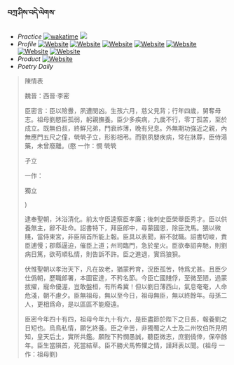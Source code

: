 ### བཀྲ་ཤིས་བདེ་ལེགས་ 
- _Practice_	[![wakatime](https://wakatime.com/badge/user/5043ee4a-e361-4607-9d47-d557f2005d05.svg)](https://wakatime.com/dashboard)	<a href="https://wakatime.com/@5043ee4a-e361-4607-9d47-d557f2005d05"><img src="https://wakatime.com/share/@IvanAXu/06501b1d-f434-4f2a-9524-dc2196223971.png" /></a> 
- _Profile_	[![Website](https://img.shields.io/website?label=&up_color=orange&up_message=Tianchi&url=https%3A%2F%2Fshields.io)](https://tianchi.aliyun.com/home/science/scienceDetail?userId=1095279182618)	[![Website](https://img.shields.io/website?label=&up_color=violet&up_message=AIstudio&url=https%3A%2F%2Fshields.io)](https://aistudio.baidu.com/aistudio/personalcenter/thirdview/979775)	[![Website](https://img.shields.io/website?label=&up_color=blue&up_message=Kaggle&url=https%3A%2F%2Fshields.io)](https://www.kaggle.com/ivanxu/)	[![Website](https://img.shields.io/website?label=&up_color=gay&up_message=Yuque&url=https%3A%2F%2Fshields.io)](https://www.yuque.com/ivanaxu)	[![Website](https://img.shields.io/website?label=&up_color=brown&up_message=Leetcode&url=https%3A%2F%2Fshields.io)](https://leetcode.cn/u/ivanaxu)	[![Website](https://img.shields.io/website?label=&up_color=red&up_message=Gitee&url=https%3A%2F%2Fshields.io)](https://gitee.com/IvanaXu)	[![Website](https://img.shields.io/website?label=&up_color=yellow&up_message=Monkeytype&url=https%3A%2F%2Fshields.io)](https://monkeytype.com/profile/IvanaXu) 
- _Product_	[![Website](https://img.shields.io/website?label=alpha&up_color=blue&up_message=EDA&url=https%3A%2F%2Fshields.io)](http://eda.tangjt.cn/) 
- _Poetry Daily_ 


> 陳情表
> 
> 魏晉：西晉·李密 
> 
> 臣密言：臣以險釁，夙遭閔凶。生孩六月，慈父見背；行年四歲，舅奪母志。祖母劉愍臣孤弱，躬親撫養。臣少多疾病，九歲不行，零丁孤苦，至於成立。既無伯叔，終鮮兄弟，門衰祚薄，晚有兒息。外無期功強近之親，內無應門五尺之僮，煢煢孑立，形影相弔。而劉夙嬰疾病，常在牀蓐，臣侍湯藥，未曾廢離。(愍 一作：憫 煢煢
> 
> 孑立
> 
> 一作：
> 
> 獨立
> 
> )
> 
> 逮奉聖朝，沐浴清化。前太守臣逵察臣孝廉；後刺史臣榮舉臣秀才。臣以供養無主，辭不赴命。詔書特下，拜臣郎中，尋蒙國恩，除臣洗馬。猥以微賤，當侍東宮，非臣隕首所能上報。臣具以表聞，辭不就職。詔書切峻，責臣逋慢；郡縣逼迫，催臣上道；州司臨門，急於星火。臣欲奉詔奔馳，則劉病日篤，欲苟順私情，則告訴不許。臣之進退，實爲狼狽。
> 
> 伏惟聖朝以孝治天下，凡在故老，猶蒙矜育，況臣孤苦，特爲尤甚。且臣少仕僞朝，歷職郎署，本圖宦達，不矜名節。今臣亡國賤俘，至微至陋，過蒙拔擢，寵命優渥，豈敢盤桓，有所希冀！但以劉日薄西山，氣息奄奄，人命危淺，朝不慮夕。臣無祖母，無以至今日，祖母無臣，無以終餘年。母孫二人，更相爲命，是以區區不能廢遠。
> 
> 臣密今年四十有四，祖母今年九十有六，是臣盡節於陛下之日長，報養劉之日短也。烏鳥私情，願乞終養。臣之辛苦，非獨蜀之人士及二州牧伯所見明知，皇天后土，實所共鑑。願陛下矜憫愚誠，聽臣微志，庶劉僥倖，保卒餘年。臣生當隕首，死當結草。臣不勝犬馬怖懼之情，謹拜表以聞。(祖母 一作：祖母劉)
>
